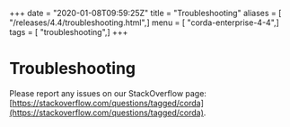 +++
date = "2020-01-08T09:59:25Z"
title = "Troubleshooting"
aliases = [ "/releases/4.4/troubleshooting.html",]
menu = [ "corda-enterprise-4-4",]
tags = [ "troubleshooting",]
+++


# Troubleshooting

Please report any issues on our StackOverflow page: [https://stackoverflow.com/questions/tagged/corda](https://stackoverflow.com/questions/tagged/corda).



